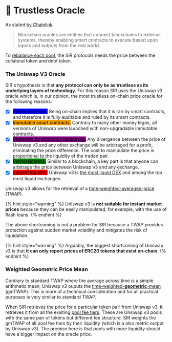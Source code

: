 # 🔮 Trustless Oracle

As stated [by Chainlink](https://chain.link/education/blockchain-oracles),

> Blockchain oracles are entities that connect blockchains to external systems, thereby enabling smart contracts to execute based upon inputs and outputs from the real world.&#x20;

To [rebalance each pool](leverage-rebalancing/), the SIR protocols needs the price between the collateral token and debt token.&#x20;

### The Uniswap V3 Oracle

SIR's hypothesis is that **any protocol can only be as trustless as its underlying layers of technology**. For this reason SIR uses the Uniswap v3 oracle which is, in our opinion, the most trustless on-chain price oracle for the following reasons:

* [x] <mark style="background-color:blue;">Purely on-chain.</mark>  Being on-chain implies that it is ran by smart contracts, and therefore it is fully auditable and ruled by its smart contracts.
* [x] <mark style="background-color:orange;">Immutable smart contracts.</mark> Contrary to many other money legos, all versions of Uniswap were launched with non-upgradable immutable contracts.
* [x] <mark style="background-color:purple;">Protected by economic incentives.</mark> Any divergence between the price of Uniswap v3 and any other exchange will be arbitraged for a profit, eliminating the price difference. The cost to manipulate the price is proportional to the liquidity of the traded pair.
* [x] <mark style="background-color:green;">Permissionless.</mark> Similar to a blockchain, a key part is that anyone can arbitrage the price between Uniswap v3 and any exchange.
* [x] <mark style="background-color:red;">Largest liquidity.</mark> Uniswap v3 is [the most liquid DEX](https://www.coingecko.com/en/dex) and among the top most liquid exchanges.

Uniswap v3 allows for the retrieval of a [time-weighted-averaged-price](https://en.wikipedia.org/wiki/Time-weighted\_average\_price) (TWAP).

{% hint style="warning" %}
Uniswap v3 is **not suitable for instant market prices** because they can be easily manipulated, for example, with the use of flash loans.&#x20;
{% endhint %}

The above shortcoming is not a problem for SIR because a TWAP provides protection against sudden market volatility and mitigates the risk of liquidation.

{% hint style="warning" %}
Arguably, the biggest shortcoming of Uniswap v3 is that **it can only report prices of ERC20 tokens that exist on-chain**.
{% endhint %}

### Weighted Geometric Price Mean&#x20;

Contrary to standard TWAP where the average across time is a simple arithmetic mean, Uniswap v3 ouputs the [time-weighted-**geometric**-mean](https://twitter.com/danrobinson/status/1455237045568348163?lang=en) (gmTWAP). This is more of a technical consideration and for all practical purposes is very similar to standard TWAP.

When SIR retrieves the price for a particular token pair from Uniswap v3, it retrieves it from all the existing [pool fee tiers](https://docs.uniswap.org/protocol/concepts/V3-overview/fees#pool-fees-tiers). These are Unsiwap v3 pools with the same pair of tokens but different fee structure. SIR weights the gmTWAP of all pool fee tiers by their liquidity (which is a also metric output by Uniswap v3). The premise here is that pools with more liquidity should have a bigger impact on the oracle price.




